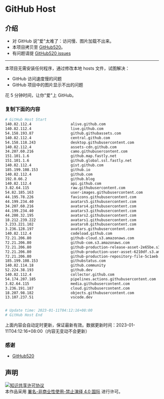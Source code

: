 # GitHub Host
## 介绍
- 对 GitHub 说"爱"太难了：访问慢、图片加载不出来。
- 本项目拷贝至 [GitHub520](https://github.com/521xueweihan/GitHub520)。
- 有问题请提 [GitHub520 issues](https://github.com/521xueweihan/GitHub520/issues/new)

---

本项目无需安装任何程序，通过修改本地 hosts 文件，试图解决：
- GitHub 访问速度慢的问题
- GitHub 项目中的图片显示不出的问题

花 5 分钟时间，让你"爱"上 GitHub。

### 复制下面的内容
```bash
# GitHub Host Start
140.82.112.4                  alive.github.com
140.82.112.4                  live.github.com
54.158.193.87                 github.githubassets.com
140.82.112.4                  central.github.com
54.158.118.243                desktop.githubusercontent.com
140.82.112.4                  assets-cdn.github.com
34.207.60.216                 camo.githubusercontent.com
151.101.1.6                   github.map.fastly.net
151.101.1.6                   github.global.ssl.fastly.net
140.82.112.4                  gist.github.com
185.199.108.153               github.io
140.82.112.4                  github.com
192.0.66.2                    github.blog
140.82.112.4                  api.github.com
3.82.64.115                   raw.githubusercontent.com
54.82.185.163                 user-images.githubusercontent.com
44.195.78.226                 favicons.githubusercontent.com
44.199.234.40                 avatars5.githubusercontent.com
34.207.60.216                 avatars4.githubusercontent.com
44.199.234.40                 avatars3.githubusercontent.com
44.200.32.195                 avatars2.githubusercontent.com
18.212.239.222                avatars1.githubusercontent.com
3.233.221.102                 avatars0.githubusercontent.com
3.236.128.197                 avatars.githubusercontent.com
140.82.112.4                  codeload.github.com
72.21.206.80                  github-cloud.s3.amazonaws.com
72.21.206.80                  github-com.s3.amazonaws.com
72.21.206.80                  github-production-release-asset-2e65be.s3.amazonaws.com
72.21.206.80                  github-production-user-asset-6210df.s3.amazonaws.com
72.21.206.80                  github-production-repository-file-5c1aeb.s3.amazonaws.com
185.199.108.153               githubstatus.com
140.82.114.18                 github.community
52.224.38.193                 github.dev
140.82.112.4                  collector.github.com
54.174.207.185                pipelines.actions.githubusercontent.com
3.82.64.115                   media.githubusercontent.com
3.236.191.187                 cloud.githubusercontent.com
18.207.98.182                 objects.githubusercontent.com
13.107.237.51                 vscode.dev


# Update time: 2023-01-11T04:12:16+08:00
# GitHub Host End

```
上面内容会自动定时更新，保证最新有效。数据更新时间：2023-01-11T04:12:16+08:00（内容无变动不会更新）

### 感谢

- [GitHub520](https://github.com/521xueweihan/GitHub520)

## 声明
<a rel="license" href="https://creativecommons.org/licenses/by-nc-nd/4.0/deed.zh"><img alt="知识共享许可协议" style="border-width: 0" src="https://licensebuttons.net/l/by-nc-nd/4.0/88x31.png"></a><br>本作品采用 <a rel="license" href="https://creativecommons.org/licenses/by-nc-nd/4.0/deed.zh">署名-非商业性使用-禁止演绎 4.0 国际</a> 进行许可。